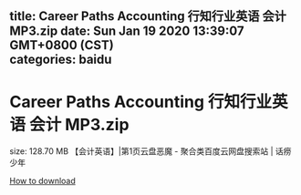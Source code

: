 
title: Career Paths Accounting 行知行业英语 会计 MP3.zip
date: Sun Jan 19 2020 13:39:07 GMT+0800 (CST)    
categories: baidu
---

# Career Paths Accounting 行知行业英语 会计 MP3.zip
size: 128.70 MB
 【会计英语】|第1页云盘恶魔 - 聚合类百度云网盘搜索站 | 话痨少年
 

[How to download](https://bpcam.bemobtrk.com/go/2ceec3aa-1ca2-46d6-b9ff-aaa5c184517c?jno=2880)